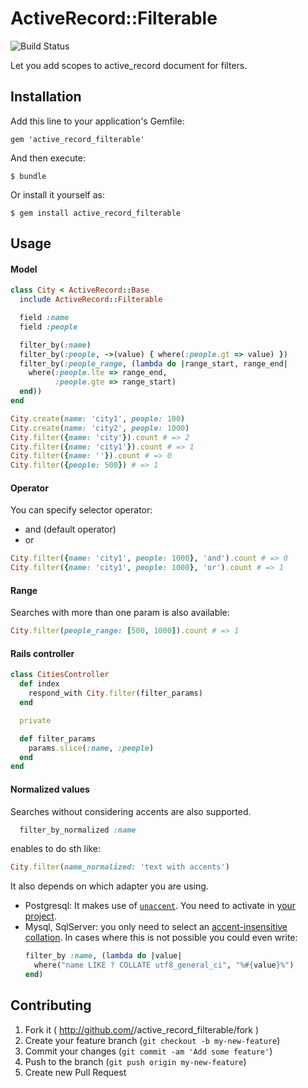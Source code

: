 # ActiveRecord::Filterable
![Build Status](https://travis-ci.org/nosolosoftware/active_record_filterable.svg?branch=master)

Let you add scopes to active_record document for filters.

## Installation

Add this line to your application's Gemfile:

    gem 'active_record_filterable'

And then execute:

    $ bundle

Or install it yourself as:

    $ gem install active_record_filterable

## Usage

#### Model

```ruby
class City < ActiveRecord::Base
  include ActiveRecord::Filterable

  field :name
  field :people

  filter_by(:name)
  filter_by(:people, ->(value) { where(:people.gt => value) })
  filter_by(:people_range, (lambda do |range_start, range_end|
    where(:people.lte => range_end,
          :people.gte => range_start)
  end))
end

City.create(name: 'city1', people: 100)
City.create(name: 'city2', people: 1000)
City.filter({name: 'city'}).count # => 2
City.filter({name: 'city1'}).count # => 1
City.filter({name: ''}).count # => 0
City.filter({people: 500}) # => 1
```

#### Operator

You can specify selector operator:

* and (default operator)
* or

```ruby
City.filter({name: 'city1', people: 1000}, 'and').count # => 0
City.filter({name: 'city1', people: 1000}, 'or').count # => 1
```

#### Range

Searches with more than one param is also available:

```ruby
City.filter(people_range: [500, 1000]).count # => 1
```

#### Rails controller

```ruby
class CitiesController
  def index
    respond_with City.filter(filter_params)
  end

  private

  def filter_params
    params.slice(:name, :people)
  end
end
```

#### Normalized values

Searches without considering accents are also supported. 

```ruby
  filter_by_normalized :name
```
enables to do sth like:

  ```ruby
  City.filter(name_normalized: 'text with accents')
  ```

It also depends on which adapter you are using.

* Postgresql: It makes use of [`unaccent`](https://www.postgresql.org/docs/9.1/static/unaccent.html). You need to activate in [your project](https://binarapps.com/blog/accent-insensitive-queries-in-rails-with-postgresql).
* Mysql, SqlServer: you only need to select an [accent-insensitive collation](https://binarapps.com/blog/accent-insensitive-queries-in-rails-with-postgresql). In cases where this is not possible you could even write:
    ```ruby
    filter_by :name, (lambda do |value|
      where("name LIKE ? COLLATE utf8_general_ci", "%#{value}%")
    end)
    ```

## Contributing

1. Fork it ( http://github.com/<my-github-username>/active_record_filterable/fork )
2. Create your feature branch (`git checkout -b my-new-feature`)
3. Commit your changes (`git commit -am 'Add some feature'`)
4. Push to the branch (`git push origin my-new-feature`)
5. Create new Pull Request

